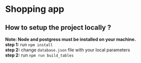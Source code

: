 # Shopping app

## How to setup the project locally ?

**Note: Node and postgress must be installed on your machine.**<br />
**step 1:** run ```npm install ``` <br />
**step 2:** change ```database.json``` file with your local parameters<br>
**step 2:** run ```npm run build_tables ```






 
